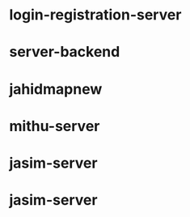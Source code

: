 # login-registration-server
# server-backend
# jahidmapnew
# mithu-server
# jasim-server
# jasim-server
